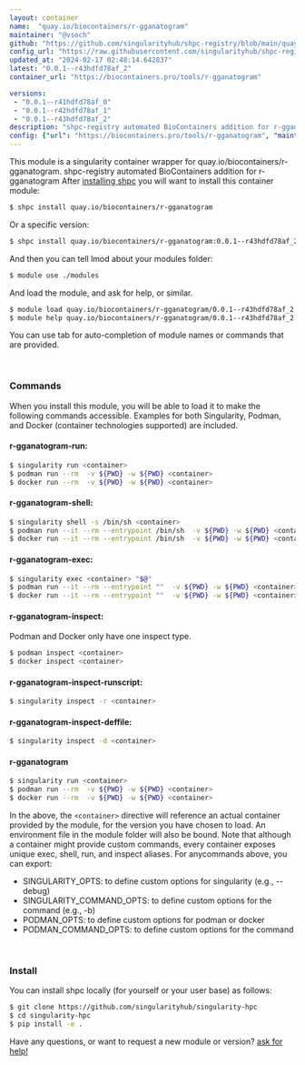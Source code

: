 ```yaml
---
layout: container
name:  "quay.io/biocontainers/r-gganatogram"
maintainer: "@vsoch"
github: "https://github.com/singularityhub/shpc-registry/blob/main/quay.io/biocontainers/r-gganatogram/container.yaml"
config_url: "https://raw.githubusercontent.com/singularityhub/shpc-registry/main/quay.io/biocontainers/r-gganatogram/container.yaml"
updated_at: "2024-02-17 02:48:14.642837"
latest: "0.0.1--r43hdfd78af_2"
container_url: "https://biocontainers.pro/tools/r-gganatogram"

versions:
 - "0.0.1--r41hdfd78af_0"
 - "0.0.1--r42hdfd78af_1"
 - "0.0.1--r43hdfd78af_2"
description: "shpc-registry automated BioContainers addition for r-gganatogram"
config: {"url": "https://biocontainers.pro/tools/r-gganatogram", "maintainer": "@vsoch", "description": "shpc-registry automated BioContainers addition for r-gganatogram", "latest": {"0.0.1--r43hdfd78af_2": "sha256:35c489b98b82b264af7083e9989f9e6203fa7dc7f4b2a8cc14d0548c8d5696c8"}, "tags": {"0.0.1--r41hdfd78af_0": "sha256:1ba3f62bc5c3bc1e0aeb8b24951efa4314a5126c5bb094bb88b17ff0871f491e", "0.0.1--r42hdfd78af_1": "sha256:c8f55d1b28b626ddc69318ebc183265a4dee149e4f4eeba0af552293004371e7", "0.0.1--r43hdfd78af_2": "sha256:35c489b98b82b264af7083e9989f9e6203fa7dc7f4b2a8cc14d0548c8d5696c8"}, "docker": "quay.io/biocontainers/r-gganatogram"}
---
```


This module is a singularity container wrapper for quay.io/biocontainers/r-gganatogram.
shpc-registry automated BioContainers addition for r-gganatogram
After [installing shpc](#install) you will want to install this container module:


```bash
$ shpc install quay.io/biocontainers/r-gganatogram
```

Or a specific version:

```bash
$ shpc install quay.io/biocontainers/r-gganatogram:0.0.1--r43hdfd78af_2
```

And then you can tell lmod about your modules folder:

```bash
$ module use ./modules
```

And load the module, and ask for help, or similar.

```bash
$ module load quay.io/biocontainers/r-gganatogram/0.0.1--r43hdfd78af_2
$ module help quay.io/biocontainers/r-gganatogram/0.0.1--r43hdfd78af_2
```

You can use tab for auto-completion of module names or commands that are provided.

<br>

### Commands

When you install this module, you will be able to load it to make the following commands accessible.
Examples for both Singularity, Podman, and Docker (container technologies supported) are included.

#### r-gganatogram-run:

```bash
$ singularity run <container>
$ podman run --rm  -v ${PWD} -w ${PWD} <container>
$ docker run --rm  -v ${PWD} -w ${PWD} <container>
```

#### r-gganatogram-shell:

```bash
$ singularity shell -s /bin/sh <container>
$ podman run --it --rm --entrypoint /bin/sh  -v ${PWD} -w ${PWD} <container>
$ docker run --it --rm --entrypoint /bin/sh  -v ${PWD} -w ${PWD} <container>
```

#### r-gganatogram-exec:

```bash
$ singularity exec <container> "$@"
$ podman run --it --rm --entrypoint ""  -v ${PWD} -w ${PWD} <container> "$@"
$ docker run --it --rm --entrypoint ""  -v ${PWD} -w ${PWD} <container> "$@"
```

#### r-gganatogram-inspect:

Podman and Docker only have one inspect type.

```bash
$ podman inspect <container>
$ docker inspect <container>
```

#### r-gganatogram-inspect-runscript:

```bash
$ singularity inspect -r <container>
```

#### r-gganatogram-inspect-deffile:

```bash
$ singularity inspect -d <container>
```



#### r-gganatogram

```bash
$ singularity run <container>
$ podman run --rm  -v ${PWD} -w ${PWD} <container>
$ docker run --rm  -v ${PWD} -w ${PWD} <container>
```


In the above, the `<container>` directive will reference an actual container provided
by the module, for the version you have chosen to load. An environment file in the
module folder will also be bound. Note that although a container
might provide custom commands, every container exposes unique exec, shell, run, and
inspect aliases. For anycommands above, you can export:

 - SINGULARITY_OPTS: to define custom options for singularity (e.g., --debug)
 - SINGULARITY_COMMAND_OPTS: to define custom options for the command (e.g., -b)
 - PODMAN_OPTS: to define custom options for podman or docker
 - PODMAN_COMMAND_OPTS: to define custom options for the command

<br>

### Install

You can install shpc locally (for yourself or your user base) as follows:

```bash
$ git clone https://github.com/singularityhub/singularity-hpc
$ cd singularity-hpc
$ pip install -e .
```

Have any questions, or want to request a new module or version? [ask for help!](https://github.com/singularityhub/singularity-hpc/issues)